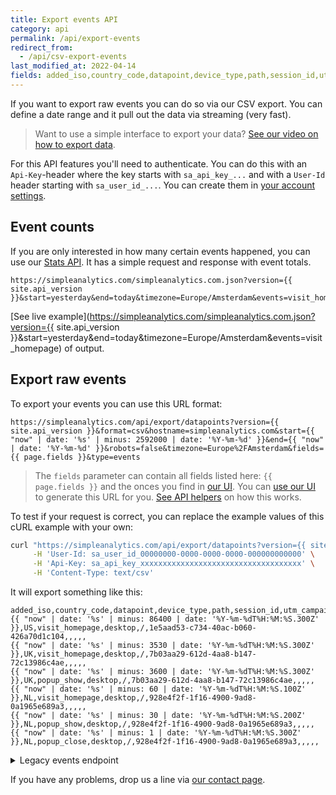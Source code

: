 ```yaml
---
title: Export events API
category: api
permalink: /api/export-events
redirect_from:
  - /api/csv-export-events
last_modified_at: 2022-04-14
fields: added_iso,country_code,datapoint,device_type,path,session_id,utm_campaign,utm_content,utm_medium,utm_source,utm_term
---
```


If you want to export raw events you can do so via our CSV export. You can define a date range and it pull out the data via streaming (very fast).

> Want to use a simple interface to export your data? [See our video on how to export data](/export-data).

For this API features you'll need to authenticate. You can do this with an `Api-Key`-header where the key starts with `sa_api_key_...` and with a `User-Id` header starting with `sa_user_id_...`. You can create them in [your account settings](https://simpleanalytics.com/account).

## Event counts

If you are only interested in how many certain events happened, you can use our [Stats API](/api/stats#events). It has a simple request and response with event totals.

```
https://simpleanalytics.com/simpleanalytics.com.json?version={{ site.api_version }}&start=yesterday&end=today&timezone=Europe/Amsterdam&events=visit_homepage
```

[See live example](https://simpleanalytics.com/simpleanalytics.com.json?version={{ site.api_version }}&start=yesterday&end=today&timezone=Europe/Amsterdam&events=visit_homepage) of output.

## Export raw events

To export your events you can use this URL format:

```
https://simpleanalytics.com/api/export/datapoints?version={{ site.api_version }}&format=csv&hostname=simpleanalytics.com&start={{ "now" | date: '%s' | minus: 2592000 | date: '%Y-%m-%d' }}&end={{ "now" | date: '%Y-%m-%d' }}&robots=false&timezone=Europe%2FAmsterdam&fields={{ page.fields }}&type=events
```

> The `fields` parameter can contain all fields listed here: `{{ page.fields }}` and the onces you find in [our UI](https://simpleanalytics.com/select-website/export). You can [use our UI](https://simpleanalytics.com/select-website/export) to generate this URL for you. [See API helpers](/api/helpers#generate-export-url) on how this works.

To test if your request is correct, you can replace the example values of this cURL example with your own:

```bash
curl "https://simpleanalytics.com/api/export/datapoints?version={{ site.api_version }}&format=csv&hostname=simpleanalytics.com&start={{ "now" | date: '%s' | minus: 2592000 | date: '%Y-%m-%d' }}&end={{ "now" | date: '%Y-%m-%d' }}&robots=false&timezone=Europe%2FAmsterdam&fields={{ fields }}&type=events" \
     -H 'User-Id: sa_user_id_00000000-0000-0000-0000-000000000000' \
     -H 'Api-Key: sa_api_key_xxxxxxxxxxxxxxxxxxxxxxxxxxxxxxxxxxxx' \
     -H 'Content-Type: text/csv'
```

It will export something like this:

```csv
added_iso,country_code,datapoint,device_type,path,session_id,utm_campaign,utm_content,utm_medium,utm_source,utm_term
{{ "now" | date: '%s' | minus: 86400 | date: '%Y-%m-%dT%H:%M:%S.300Z' }},US,visit_homepage,desktop,/,1e5aad53-c734-40ac-b060-426a70d1c104,,,,,
{{ "now" | date: '%s' | minus: 3530 | date: '%Y-%m-%dT%H:%M:%S.300Z' }},UK,visit_homepage,desktop,/,7b03aa29-612d-4aa8-b147-72c13986c4ae,,,,,
{{ "now" | date: '%s' | minus: 3600 | date: '%Y-%m-%dT%H:%M:%S.300Z' }},UK,popup_show,desktop,/,7b03aa29-612d-4aa8-b147-72c13986c4ae,,,,,
{{ "now" | date: '%s' | minus: 60 | date: '%Y-%m-%dT%H:%M:%S.100Z' }},NL,visit_homepage,desktop,/,928e4f2f-1f16-4900-9ad8-0a1965e689a3,,,,,
{{ "now" | date: '%s' | minus: 30 | date: '%Y-%m-%dT%H:%M:%S.200Z' }},NL,popup_show,desktop,/,928e4f2f-1f16-4900-9ad8-0a1965e689a3,,,,,
{{ "now" | date: '%s' | minus: 1 | date: '%Y-%m-%dT%H:%M:%S.300Z' }},NL,popup_close,desktop,/,928e4f2f-1f16-4900-9ad8-0a1965e689a3,,,,,
```

<details>
<summary>Legacy events endpoint</summary>
<div markdown="1">

To test if your API key works correctly you can replace the example values of this cURL example with your own:

```bash
curl "https://simpleanalytics.com/api/export/events?hostname=example.com&start={{ "now" | date: '%s' | minus: 2592000 | date: '%Y-%m-%d' }}&end={{ "now" | date: '%Y-%m-%d' }}" \
     -H 'User-Id: sa_user_id_00000000-0000-0000-0000-000000000000' \
     -H 'Api-Key: sa_api_key_xxxxxxxxxxxxxxxxxxxxxxxxxxxxxxxxxxxx' \
     -H 'Content-Type: text/csv'
```

> Unlike the visits export you can't specify a time zone with the events export. Because of privacy reasons we store events with only a date (`YYYY-MM-DD`) in the UTC time zone. The time zone will always be UTC and can't be changed.

The export will look like this:

```bash
date,events,referrer
{{ "now" | date: '%Y-%m-%d' }},visit_homepage.open_signup_modal,duckduckgo.com
{{ "now" | date: '%s' | minus: 86400 | date: '%Y-%m-%d' }},visit_homepage
{{ "now" | date: '%s' | minus: 172800 | date: '%Y-%m-%d' }},visit_homepage.open_signup_modal,twitter.com
```

> Do note that the events are exported per session. If two events happen in the same session (the same page or the session in a single page application) they are stored in one row. This way you can calculate conversions between events. We separate them with a dot (e.g.: `visit_homepage.open_signup_modal`).

For privacy reasons we hide events when they only happen once per day. To get all events in your export, [ask us](https://simpleanalytics.com/contact) to whitelist your events. We manually make sure personal identifiers in events are excluded.

</div>

</details>

If you have any problems, drop us a line via [our contact page](https://simpleanalytics.com/contact).
